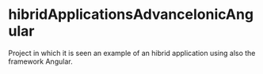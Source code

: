 # hibridApplicationsAdvanceIonicAngular
Project in which it is seen an example of an hibrid application using also the framework Angular.
